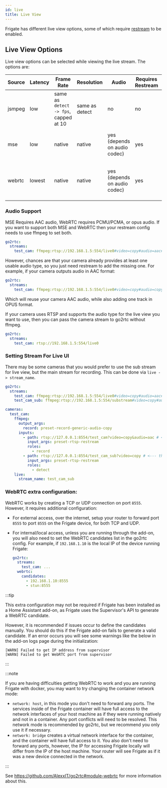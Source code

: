 ```yaml
---
id: live
title: Live View
---
```


Frigate has different live view options, some of which require [restream](restream.md) to be enabled.

## Live View Options

Live view options can be selected while viewing the live stream. The options are:

| Source | Latency | Frame Rate                            | Resolution     | Audio                        | Requires Restream | Other Limitations                            |
| ------ | ------- | ------------------------------------- | -------------- | ---------------------------- | ----------------- | -------------------------------------------- |
| jsmpeg | low     | same as `detect -> fps`, capped at 10 | same as detect | no                           | no                | none                                         |
| mse    | low     | native                                | native         | yes (depends on audio codec) | yes               | not supported on iOS, Firefox is h.264 only  |
| webrtc | lowest  | native                                | native         | yes (depends on audio codec) | yes               | requires extra config, doesn't support h.265 |

### Audio Support

MSE Requires AAC audio, WebRTC requires PCMU/PCMA, or opus audio. If you want to support both MSE and WebRTC then your restream config needs to use ffmpeg to set both.

```yaml
go2rtc:
  streams:
    test_cam: ffmpeg:rtsp://192.168.1.5:554/live0#video=copy#audio=aac#audio=opus
```

However, chances are that your camera already provides at least one usable audio type, so you just need restream to add the missing one. For example, if your camera outputs audio in AAC format:

```yaml
go2rtc:
  streams:
    test_cam: ffmpeg:rtsp://192.168.1.5:554/live0#video=copy#audio=copy#audio=opus
```

Which will reuse your camera AAC audio, while also adding one track in OPUS format.

If your camera uses RTSP and supports the audio type for the live view you want to use, then you can pass the camera stream to go2rtc without ffmpeg.

```yaml
go2rtc:
  streams:
    test_cam: rtsp://192.168.1.5:554/live0
```

### Setting Stream For Live UI

There may be some cameras that you would prefer to use the sub stream for live view, but the main stream for recording. This can be done via `live -> stream_name`.

```yaml
go2rtc:
  streams:
    test_cam: ffmpeg:rtsp://192.168.1.5:554/live0#video=copy#audio=aac#audio=opus
    test_cam_sub: ffmpeg:rtsp://192.168.1.5:554/substream#video=copy#audio=aac#audio=opus

cameras:
  test_cam:
    ffmpeg:
      output_args:
        record: preset-record-generic-audio-copy
      inputs:
        - path: rtsp://127.0.0.1:8554/test_cam?video=copy&audio=aac # <--- the name here must match the name of the camera in restream
          input_args: preset-rtsp-restream
          roles:
            - record
        - path: rtsp://127.0.0.1:8554/test_cam_sub?video=copy # <--- the name here must match the name of the camera_sub in restream
          input_args: preset-rtsp-restream
          roles:
            - detect
    live:
      stream_name: test_cam_sub
```

### WebRTC extra configuration:

WebRTC works by creating a TCP or UDP connection on port `8555`. However, it requires additional configuration:

- For external access, over the internet, setup your router to forward port `8555` to port `8555` on the Frigate device, for both TCP and UDP.
- For internal/local access, unless you are running through the add-on, you will also need to set the WebRTC candidates list in the go2rtc config. For example, if `192.168.1.10` is the local IP of the device running Frigate:

     ```yaml title="/config/frigate.yaml"
     go2rtc:
       streams:
         test_cam: ...
       webrtc:
         candidates:
           - 192.168.1.10:8555
           - stun:8555
     ```

:::tip

This extra configuration may not be required if Frigate has been installed as a Home Assistant add-on, as Frigate uses the Supervisor's API to generate a WebRTC candidate.

However, it is recommended if issues occur to define the candidates manually. You should do this if the Frigate add-on fails to generate a valid candidate. If an error occurs you will see some warnings like the below in the add-on logs page during the initialization:

```log
[WARN] Failed to get IP address from supervisor
[WARN] Failed to get WebRTC port from supervisor
```

:::

:::note

If you are having difficulties getting WebRTC to work and you are running Frigate with docker, you may want to try changing the container network mode:

- `network: host`, in this mode you don't need to forward any ports. The services inside of the Frigate container will have full access to the network interfaces of your host machine as if they were running natively and not in a container. Any port conflicts will need to be resolved. This network mode is recommended by go2rtc, but we recommend you only use it if necessary.
- `network: bridge` creates a virtual network interface for the container, and the container will have full access to it. You also don't need to forward any ports, however, the IP for accessing Frigate locally will differ from the IP of the host machine. Your router will see Frigate as if it was a new device connected in the network.

:::

See https://github.com/AlexxIT/go2rtc#module-webrtc for more information about this.
